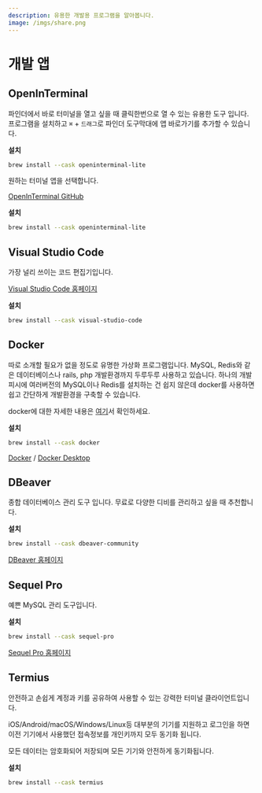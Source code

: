 ```yaml
---
description: 유용한 개발용 프로그램을 알아봅니다.
image: /imgs/share.png
---
```


# 개발 앱

## OpenInTerminal

<custom-image src="/imgs/development-app/openinterminal.png" alt="OpenInTerminal" />

파인더에서 바로 터미널을 열고 싶을 때 클릭한번으로 열 수 있는 유용한 도구 입니다. 프로그램을 설치하고 `⌘` + `드래그`로 파인더 도구막대에 앱 바로가기를 추가할 수 있습니다.

**설치**

```sh
brew install --cask openinterminal-lite
```

<div class="image-300 no-radius">
  <custom-image src="/imgs/development-app/openinterminal-popup.png" alt="OpenInTerminal Select" />
</div>

원하는 터미널 앱을 선택합니다.

[OpenInTerminal GitHub](https://github.com/Ji4n1ng/OpenInTerminal)

**설치**

```sh
brew install --cask openinterminal-lite
```

## Visual Studio Code

<custom-image src="/imgs/development-app/vscode.png" alt="Visual Studio Code" />

가장 널리 쓰이는 코드 편집기입니다.

[Visual Studio Code 홈페이지](https://code.visualstudio.com/)

**설치**

```sh
brew install --cask visual-studio-code
```

## Docker

<custom-image src="/imgs/development-app/docker.png" alt="Docker" />

따로 소개할 필요가 없을 정도로 유명한 가상화 프로그램입니다. MySQL, Redis와 같은 데이터베이스나 rails, php 개발환경까지 두루두루 사용하고 있습니다. 하나의 개발 피시에 여러버전의 MySQL이나 Redis를 설치하는 건 쉽지 않은데 docker를 사용하면 쉽고 간단하게 개발환경을 구축할 수 있습니다.

docker에 대한 자세한 내용은 [여기](https://subicura.com/2017/01/19/docker-guide-for-beginners-1.html)서 확인하세요.

**설치**

```sh
brew install --cask docker
```

[Docker](https://www.docker.com/) / [Docker Desktop](https://www.docker.com/products/docker-desktop)

## DBeaver

<custom-image src="/imgs/development-app/dbeaver.png" alt="DBeaver" />

종합 데이터베이스 관리 도구 입니다. 무료로 다양한 디비를 관리하고 싶을 때 추천합니다.

**설치**

```sh
brew install --cask dbeaver-community
```

[DBeaver 홈페이지](https://dbeaver.io/)

## Sequel Pro

<custom-image src="/imgs/development-app/sequel-pro.png" alt="Sequel Pro" />

예쁜 MySQL 관리 도구입니다.

**설치**

```sh
brew install --cask sequel-pro
```

[Sequel Pro 홈페이지](https://www.sequelpro.com/)

## Termius

<custom-image src="/imgs/development-app/termius.png" alt="STermius" />

안전하고 손쉽게 계정과 키를 공유하여 사용할 수 있는 강력한 터미널 클라이언트입니다.

iOS/Android/macOS/Windows/Linux등 대부분의 기기를 지원하고 로그인을 하면 이전 기기에서 사용했던 접속정보를 개인키까지 모두 동기화 됩니다.

모든 데이터는 암호화되어 저장되며 모든 기기와 안전하게 동기화됩니다.

**설치**

```sh
brew install --cask termius
```
